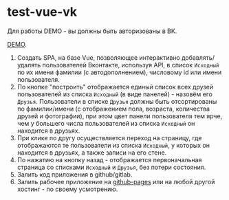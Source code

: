 # test-vue-vk

Для работы DEMO - вы должны быть авторизованы в ВК.

[DEMO](https://6546709eb9207a280c40abdd--teal-faloodeh-c90a1c.netlify.app/#/).

1. Создать SPA, на базе Vue, позволяющее интерактивно добавлять/удалять пользователей Вконтакте, используя API, в список `Исходный`
по их имени фамилии (с автодополнением), числовому id или имени пользователя.
2. По кнопке "построить" отображается единый список всех друзей пользователей из списка `Исходный` (в виде панелей) - назовём его `Друзья`.
Пользователи в списке `Друзья` должны быть отсортированы по фамилии/имени (с отображением пола, возраста, количества друзей и фотографии), при этом цвет панели пользователя тем ярче, чем у большего числа пользователей из списка `Исходный` он находится в друзьях.
3. При клике по другу осуществляется переход на страницу, где отображаются те пользователи из списка `Исходный`, у которых он находится в друзьях, 
а также записи на его стене. 
4. По нажатию на кнопку назад - отображается первоначальная страница со списками `Исходный` и `Друзья`, без потери состояния.
5. Залить код приложения в github/gitlab.
6. Залить рабочее приложение на [github-pages](https://pages.github.com/) или на любой другой хостинг - по своему усмотрению.

